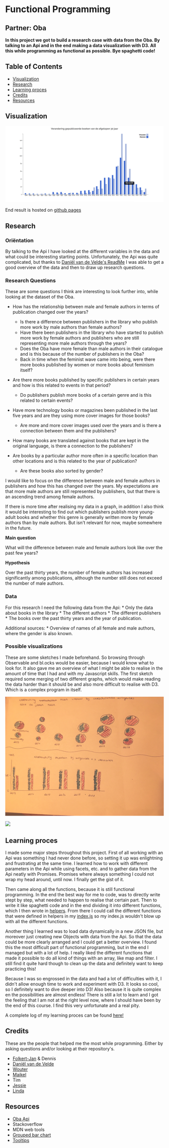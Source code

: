# Functional Programming
## Partner: Oba 
**In this project we got to build a research case with data from the Oba. By talking to an Api and in the end making a data visualization with D3. All this while programming as functional as possible. Bye spaghetti code!**


## Table of Contents
* [Visualization](#visualization) 
* [Research](#research)
* [Learning proces](#learning-proces)
* [Credits](#credits)
* [Resources](#resources)


## Visualization

![](./images/data.png)

End result is hosted on [github pages](https://chelseadoeleman.github.io/functional-programming/)


## Research

### Oriëntation

By talking to the Api I have looked at the different variables in the data and what could be interesting starting points. Unfortunately, the Api was quite complicated, but thanks to [Daniël van de Velde's ReadMe](https://github.com/DanielvandeVelde/functional-programming/blob/master/README.md) I was able to get a good overview of the data and then to draw up research questions.

### Research Questions

These are some questions I think are interesting to look further into, while looking at the dataset of the Oba.

* How has the relationship between male and female authors in terms of publication changed over the years?
    * Is there a difference between publishers in the library who publish more work by male authors than female authors?
    * Have there been publishers in the library who have started to publish more work by female authors and publishers who are still representing more male authors through the years?
    * Does the Oba have more female than male authors in their catalogue and is this because of the number of publishers in the Oba?
    * Back in time when the feminist wave came into being, were there more books published by women or more books about feminism itself?

* Are there more books published by specific publishers in certain years and how is this related to events in that period?
    * Do publishers publish more books of a certain genre and is this related to certain events?

* Have more technology books or magazines been published in the last five years and are they using more cover images for those books?
    * Are more and more cover images used over the years and is there a connection between them and the publishers?

* How many books are translated against books that are kept in the original language, is there a connection to the publishers?

* Are books by a particular author more often in a specific location than other locations and is this related to the year of publication?
    * Are these books also sorted by gender?



I would like to focus on the difference between male and female authors in publishers and how this has changed over the years. My expectations are that more male authors are still represented by publishers, but that there is an ascending trend among female authors. 

If there is more time after realising my data in a graph, in addition I also think it would be interesting to find out which publishers publish more young-adult books and whether this genre is generally written more by female authors than by male authors. But isn't relevant for now, maybe somewhere in the future.


**Main question**

What will the difference between male and female authors look like over the past few years? 

**Hypothesis**

Over the past thirty years, the number of female authors has increased significantly among publications, although the number still does not exceed the number of male authors.

### Data

For this research I need the following data from the Api:
    * Only the data about books in the library
    * The different authors
    * The different publishers
    * The books over the past thirty years and the year of publication.

Additional sources:
    * Overview of names of all female and male authors, where the gender is also known.

### Possible visualizations

These are some sketches I made beforehand. So browsing through Observable and bl.ocks would be easier, because I would know what to look for. It also gave me an overview of what I might be able to realise in the amount of time that I had and with my Javascript skills. The first sketch required some merging of two different graphs, which would make reading the data harder than it should be and also more difficult to realise with D3. Which is a complex program in itself.

![](./images/viz1.jpg)

![](.images/viz2.jpg)

## Learning proces

I made some major steps throughout this project. 
First of all working with an Api was something I had never done before, so setting it up was enlightning and frustrating at the same time. I learned how to work with different parameters in the Api while using facets, etc. and to gather data from the Api neatly with Promises. Promises where always something I could not wrap my head around, until now. I finally get the gist of it. 

Then came along all the functions, because it is still functional programming. In the end the best way for me to code, was to directly write stept by step, what needed to happen to realise that certain part. Then to write it like spaghetti code and in the end dividing it into different functions, which I then wrote in [helpers](./helpers.js). From there I could call the different functions that were defined in helpers in my [index.js](./index.js) so my index.js wouldn't blow up with all the different functions.

Another thing I learned was to load data dynamically in a new JSON file, but moreover just creating new Objects with data from the Api. So that the data could be more clearly arranged and I could get a better overview. I found this the most difficult part of functional programming, but in the end I managed but with a lot of help. 
I really liked the different functions that made it possible to do all kind of things with an array, like map and filter. I still find it quite hard though to clean up the data and definitely want to keep practicing this!

Because I was so engrossed in the data and had a lot of difficulties with it, I didn't allow enough time to work and experiment with D3. It looks so cool, so I definitely want to dive deeper into D3! Also because it is quite complex en the possibilities are almost endless! There is still a lot to learn and I got the feeling that I am not at the right level now, where I should have been by the end of this course. I find this very unfortunate and a real pity.

A complete log of my learning proces can be found [here!](./proceslog.md)

## Credits

These are the people that helped me the most while programming. Either by asking questions and/or looking at their repository's.

* [Folkert-Jan](https://github.com/FJvdPol) & Dennis
* [Daniël van de Velde](https://github.com/DanielvandeVelde)
* [Wouter](https://github.com/maanlamp)
* [Maikel](https://github.com/Maikxx)
* Tim
* [Jessie](https://github.com/jessiemasonx)
* [Linda](https://github.com/LindadeHaan)


## Resources

* [Oba Api](https://zoeken.oba.nl/api/v1/)
* Stackoverflow
* MDN web tools
* [Grouped bar chart](https://bl.ocks.org/bricedev/0d95074b6d83a77dc3ad)
* [Tooltips](http://bl.ocks.org/d3noob/a22c42db65eb00d4e369)